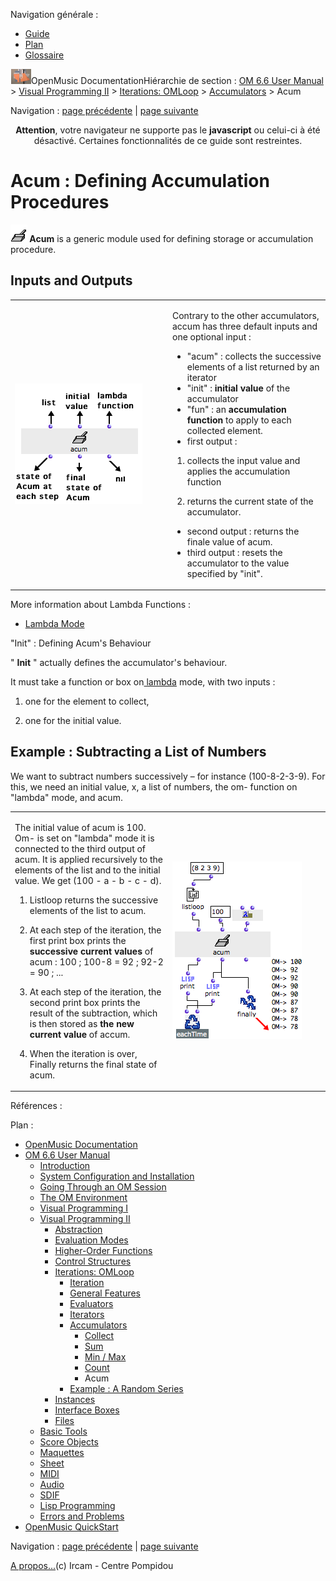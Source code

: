 <div id="tplf" class="tplPage">

<div id="tplh">

<span class="hidden">Navigation générale : </span>

  - [<span>Guide</span>](OM-Documentation.md)
  - [<span>Plan</span>](OM-Documentation_1.md)
  - [<span>Glossaire</span>](OM-Documentation_2.md)

</div>

<div id="tplt">

![empty.gif](../tplRes/page/empty.gif)![logoom1.png](../res/logoom1.png)<span class="tplTi">OpenMusic
Documentation</span><span class="sw_outStack_navRoot"><span class="hidden">Hiérarchie
de section : </span>[<span>OM 6.6 User
Manual</span>](OM-User-Manual.md)<span class="stkSep"> \>
</span>[<span>Visual Programming
II</span>](AdvancedVisualProgramming.md)<span class="stkSep"> \>
</span>[<span>Iterations: OMLoop</span>](OMLoop.md)<span class="stkSep">
\>
</span>[<span>Accumulators</span>](LoopAccumulators.md)<span class="stkSep">
\> </span><span class="stkSel_yes"><span>Acum</span></span></span>

</div>

<div class="tplNav">

<span class="hidden">Navigation : </span>[<span>page
précédente</span>](Count.md "page précédente(Count)")<span class="hidden">
| </span>[<span>page
suivante</span>](LoopExample.md "page suivante(Example : A Random Series)")

</div>

<div id="tplc" class="tplc_out_yes">

<div style="text-align: center;">

**Attention**, votre navigateur ne supporte pas le **javascript** ou
celui-ci à été désactivé. Certaines fonctionnalités de ce guide sont
restreintes.

</div>

<div class="headCo">

# <span>Acum : Defining Accumulation Procedures</span>

<div class="headCo_co">

<div>

<div class="infobloc">

<div class="txt">

**<span class="iconButton_tim">![acum\_icon.png](../res/acum_icon.png)</span>
Acum** is a generic module used for defining storage or accumulation
procedure.

</div>

</div>

<div class="part">

## <span>Inputs and Outputs</span>

<div class="part_co">

<div class="infobloc">

<div class="txtRes">

<table>
<colgroup>
<col style="width: 50%" />
<col style="width: 50%" />
</colgroup>
<tbody>
<tr class="odd">
<td><div class="caption">
<div class="caption_co">
<img src="../res/acum-inouts.png" width="204" height="193" alt="acum-inouts.png" />
</div>
</div></td>
<td><div class="dk_txtRes_txt txt">
<p>Contrary to the other accumulators, accum has three default inputs and one optional input :</p>
<ul>
<li><span>"acum" : collects the successive elements of a list returned by an iterator</span></li>
<li><span>"init" : <strong>initial value</strong> of the accumulator</span></li>
<li><span>"fun" : an <strong>accumulation function</strong> to apply to each collected element.</span></li>
<li><span>first output : </span></li>
</ul>
<ol>
<li><p>collects the input value and applies the accumulation function</p></li>
<li><p>returns the current state of the accumulator.</p></li>
</ol>
<ul>
<li><span> second output : returns the finale value of acum. </span></li>
<li><span> third output : resets the accumulator to the value specified by "init".</span></li>
</ul>
</div></td>
</tr>
</tbody>
</table>

</div>

<div class="linkSet">

<div class="linkSet_ti">

<span>More information about Lambda Functions :</span>

</div>

<div class="linkUL">

  - [<span>Lambda Mode</span>](LambdaMode.md)

</div>

</div>

</div>

<div class="bloc complement">

<div class="bloc_ti complement_ti">

<span>"Init" : Defining Acum's Behaviour</span>

</div>

<div class="txt">

" **Init** " actually defines the accumulator's behaviour.

It must take a function or box on[<span> lambda</span>](LambdaMode.md)
mode, with two inputs :

1.  one for the element to collect,

2.  one for the initial value.

</div>

</div>

</div>

</div>

<div class="part">

## <span>Example : Subtracting a List of Numbers</span>

<div class="part_co">

<div class="infobloc">

<div class="txt">

We want to subtract numbers successively – for instance (100-8-2-3-9).
For this, we need an initial value, x, a list of numbers, the om-
function on "lambda" mode, and acum.

</div>

<div class="txtRes">

<table>
<colgroup>
<col style="width: 50%" />
<col style="width: 50%" />
</colgroup>
<tbody>
<tr class="odd">
<td><div class="dk_txtRes_txt txt">
<p>The initial value of acum is 100. Om- is set on "lambda" mode it is connected to the third output of acum. It is applied recursively to the elements of the list and to the initial value. We get (100 - a - b - c - d).</p>
<ol>
<li><p>Listloop returns the successive elements of the list to acum.</p></li>
<li><p>At each step of the iteration, the first print box prints the <strong>successive current values</strong> of acum : 100 ; 100-8 = 92 ; 92-2 = 90 ; ...</p></li>
<li><p>At each step of the iteration, the second print box prints the result of the subtraction, which is then stored as <strong>the new current value</strong> of accum.</p></li>
<li><p>When the iteration is over, Finally returns the final state of acum.</p></li>
</ol>
</div></td>
<td><div class="caption">
<div class="caption_co">
<img src="../res/acum3.png" width="207" height="284" alt="acum3.png" />
</div>
</div></td>
</tr>
</tbody>
</table>

</div>

</div>

</div>

</div>

</div>

</div>

</div>

<span class="hidden">Références : </span>

</div>

<div id="tplo" class="tplo_out_yes">

<div class="tplOTp">

<div class="tplOBm">

<div id="mnuFrm">

<span class="hidden">Plan :</span>

<div id="mnuFrmUp" onmouseout="menuScrollTiTask.fSpeed=0;" onmouseover="if(menuScrollTiTask.fSpeed&gt;=0) {menuScrollTiTask.fSpeed=-2; scTiLib.addTaskNow(menuScrollTiTask);}" onclick="menuScrollTiTask.fSpeed-=2;" style="display: none;">

<span id="mnuFrmUpLeft">[](#)</span><span id="mnuFrmUpCenter"></span><span id="mnuFrmUpRight"></span>

</div>

<div id="mnuScroll">

  - [<span>OpenMusic Documentation</span>](OM-Documentation.md)
  - [<span>OM 6.6 User Manual</span>](OM-User-Manual.md)
      - [<span>Introduction</span>](00-Sommaire.md)
      - [<span>System Configuration and
        Installation</span>](Installation.md)
      - [<span>Going Through an OM Session</span>](Goingthrough.md)
      - [<span>The OM Environment</span>](Environment.md)
      - [<span>Visual Programming I</span>](BasicVisualProgramming.md)
      - [<span>Visual Programming
        II</span>](AdvancedVisualProgramming.md)
          - [<span>Abstraction</span>](Abstraction.md)
          - [<span>Evaluation Modes</span>](EvalModes.md)
          - [<span>Higher-Order Functions</span>](HighOrder.md)
          - [<span>Control Structures</span>](Control.md)
          - [<span>Iterations: OMLoop</span>](OMLoop.md)
              - [<span>Iteration</span>](LoopIntro.md)
              - [<span>General Features</span>](LoopGeneral.md)
              - [<span>Evaluators</span>](LoopEvaluators.md)
              - [<span>Iterators</span>](LoopIterators.md)
              - [<span>Accumulators</span>](LoopAccumulators.md)
                  - [<span>Collect</span>](Collect.md)
                  - [<span>Sum</span>](Sum.md)
                  - [<span>Min / Max</span>](MinMax.md)
                  - [<span>Count</span>](Count.md)
                  - <span id="i2" class="outLeftSel_yes"><span>Acum</span></span>
              - [<span>Example : A Random Series</span>](LoopExample.md)
          - [<span>Instances</span>](Instances.md)
          - [<span>Interface Boxes</span>](InterfaceBoxes.md)
          - [<span>Files</span>](Files.md)
      - [<span>Basic Tools</span>](BasicObjects.md)
      - [<span>Score Objects</span>](ScoreObjects.md)
      - [<span>Maquettes</span>](Maquettes.md)
      - [<span>Sheet</span>](Sheet.md)
      - [<span>MIDI</span>](MIDI.md)
      - [<span>Audio</span>](Audio.md)
      - [<span>SDIF</span>](SDIF.md)
      - [<span>Lisp Programming</span>](Lisp.md)
      - [<span>Errors and Problems</span>](errors.md)
  - [<span>OpenMusic QuickStart</span>](QuickStart-Chapters.md)

</div>

<div id="mnuFrmDown" onmouseout="menuScrollTiTask.fSpeed=0;" onmouseover="if(menuScrollTiTask.fSpeed&lt;=0) {menuScrollTiTask.fSpeed=2; scTiLib.addTaskNow(menuScrollTiTask);}" onclick="menuScrollTiTask.fSpeed+=2;" style="display: none;">

<span id="mnuFrmDownLeft">[](#)</span><span id="mnuFrmDownCenter"></span><span id="mnuFrmDownRight"></span>

</div>

</div>

</div>

</div>

</div>

<div class="tplNav">

<span class="hidden">Navigation : </span>[<span>page
précédente</span>](Count.md "page précédente(Count)")<span class="hidden">
| </span>[<span>page
suivante</span>](LoopExample.md "page suivante(Example : A Random Series)")

</div>

<div id="tplb">

[<span>A propos...</span>](OM-Documentation_3.md)(c) Ircam - Centre
Pompidou

</div>

</div>
